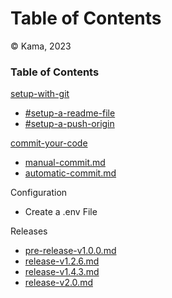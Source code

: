 # Table of Contents

© Kama, 2023

### Table of Contents

[setup-with-git](arzerox/setup-with-git/ "mention")

* [#setup-a-readme-file](arzerox/setup-with-git/#setup-a-readme-file "mention")
* [#setup-a-push-origin](arzerox/setup-with-git/#setup-a-push-origin "mention")

[commit-your-code](arzerox/commit-your-code/ "mention")

* [manual-commit.md](arzerox/commit-your-code/manual-commit.md "mention")
* [automatic-commit.md](arzerox/commit-your-code/automatic-commit.md "mention")

Configuration

* Create a .env File

Releases

* [pre-release-v1.0.0.md](releases/pre-release-v1.0.0.md "mention")
* [release-v1.2.6.md](releases/release-v1.2.6.md "mention")
* [release-v1.4.3.md](releases/release-v1.4.3.md "mention")
* [release-v2.0.md](releases/release-v2.0.md "mention")

